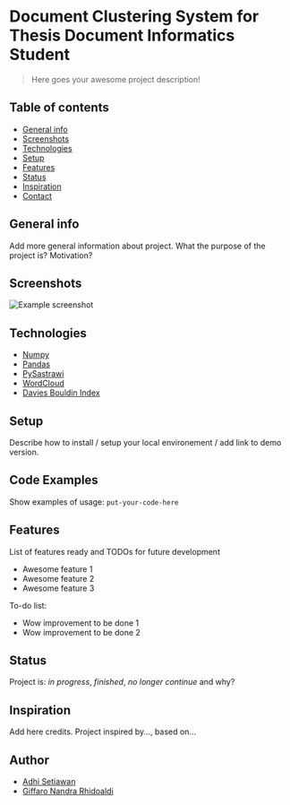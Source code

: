 # Document Clustering System for Thesis Document Informatics Student
> Here goes your awesome project description!

## Table of contents
* [General info](#general-info)
* [Screenshots](#screenshots)
* [Technologies](#technologies)
* [Setup](#setup)
* [Features](#features)
* [Status](#status)
* [Inspiration](#inspiration)
* [Contact](#contact)

## General info
Add more general information about project. What the purpose of the project is? Motivation?

## Screenshots
![Example screenshot](./img/Accuracy.png)

## Technologies
* <a href="https://numpy.org/">Numpy</a>
* <a href="https://pandas.pydata.org/">Pandas</a>
* <a href="https://pypi.org/project/PySastrawi/">PySastrawi</a>
* <a href="https://pypi.org/project/wordcloud/">WordCloud</a>
* <a href="https://scikit-learn.org/stable/modules/generated/sklearn.metrics.davies_bouldin_score.html">Davies Bouldin Index</a>

## Setup
Describe how to install / setup your local environement / add link to demo version.

## Code Examples
Show examples of usage:
`put-your-code-here`

## Features
List of features ready and TODOs for future development
* Awesome feature 1
* Awesome feature 2
* Awesome feature 3

To-do list:
* Wow improvement to be done 1
* Wow improvement to be done 2

## Status
Project is: _in progress_, _finished_, _no longer continue_ and why?

## Inspiration
Add here credits. Project inspired by..., based on...

## Author
* [Adhi Setiawan](https://www.linkedin.com/in/adhiisetiawan) 
* [Giffaro Nandra Rhidoaldi]()
